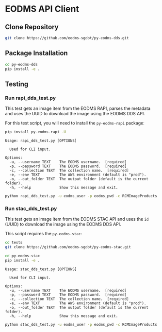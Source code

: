 EODMS API Client
================

## Clone Repository

```bash
git clone https://github.com/eodms-sgdot/py-eodms-dds.git
```

## Package Installation

```bash
cd py-eodms-dds
pip install -e .
```

## Testing

### Run rapi_dds_test.py

This test gets an image item from the EODMS RAPI, parses the metadata and uses the UUID to download the image using the EODMS DDS API.

For this test script, you will need to install the `py-eodms-rapi` package:

```bash
pip install py-eodms-rapi -U
```

```
Usage: rapi_dds_test.py [OPTIONS]

  Used for CLI input.

Options:
  -u, --username TEXT    The EODMS username.  [required]
  -p, --password TEXT    The EODMS password.  [required]
  -c, --collection TEXT  The collection name.  [required]
  -e, --env TEXT         The AWS environment (default is "prod").
  -o, --out_folder TEXT  The output folder (default is the current folder).
  -h, --help             Show this message and exit.
```

```bash
python rapi_dds_test.py -u eodms_user -p eodms_pwd -c RCMImageProducts
```

### Run stac_dds_test.py

This test gets an image item from the EODMS STAC API and uses the `id` (UUID) to download the image using the EODMS DDS API.

This script requires the `py-eodms-stac`:

```bash
cd tests
git clone https://github.com/eodms-sgdot/py-eodms-stac.git

cd py-eodms-stac
pip install -e .
```

```
Usage: stac_dds_test.py [OPTIONS]

  Used for CLI input.

Options:
  -u, --username TEXT    The EODMS username.  [required]
  -p, --password TEXT    The EODMS password.  [required]
  -c, --collection TEXT  The collection name.  [required]
  -e, --env TEXT         The AWS environment (default is "prod").
  -o, --out_folder TEXT  The output folder (default is the current folder).
  -h, --help             Show this message and exit.
```

```bash
python stac_dds_test.py -u eodms_user -p eodms_pwd -c RCMImageProducts  
```